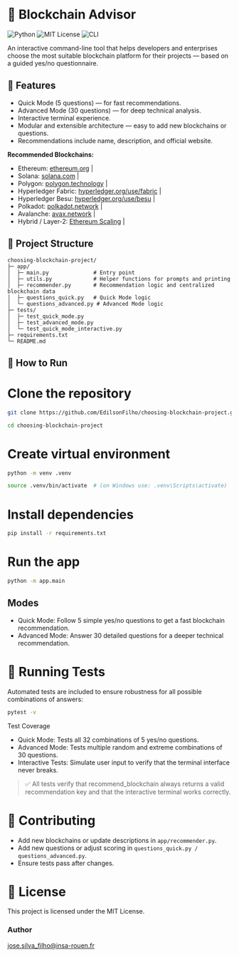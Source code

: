 # 🧭 Blockchain Advisor
![Python](https://img.shields.io/badge/Python-3.10-blue?logo=python&logoColor=white) 
![MIT License](https://img.shields.io/badge/License-MIT-green)
![CLI](https://img.shields.io/badge/CLI-Terminal-orange)

An interactive command-line tool that helps developers and enterprises choose the most suitable blockchain platform for their projects — based on a guided yes/no questionnaire.

## 🚀 Features
- Quick Mode (5 questions) — for fast recommendations.
- Advanced Mode (30 questions) — for deep technical analysis.
- Interactive terminal experience.
- Modular and extensible architecture — easy to add new blockchains or questions.
- Recommendations include name, description, and official website.

**Recommended Blockchains:**  
- Ethereum: [ethereum.org](https://ethereum.org/) |
- Solana: [solana.com](https://solana.com/) |
- Polygon: [polygon.technology](https://polygon.technology/) |
- Hyperledger Fabric: [hyperledger.org/use/fabric](https://www.hyperledger.org/use/fabric) |
- Hyperledger Besu: [hyperledger.org/use/besu](https://www.hyperledger.org/use/besu) |
- Polkadot: [polkadot.network](https://polkadot.network/) |
- Avalanche: [avax.network](https://www.avax.network/) |
- Hybrid / Layer-2: [Ethereum Scaling](https://ethereum.org/en/developers/docs/scaling/) |

## 🧩 Project Structure
```
choosing-blockchain-project/
├─ app/
│  ├─ main.py              # Entry point
│  ├─ utils.py             # Helper functions for prompts and printing
│  ├─ recommender.py       # Recommendation logic and centralized blockchain data
│  ├─ questions_quick.py   # Quick Mode logic
│  └─ questions_advanced.py # Advanced Mode logic
├─ tests/
│  ├─ test_quick_mode.py
│  ├─ test_advanced_mode.py
│  └─ test_quick_mode_interactive.py
├─ requirements.txt
└─ README.md
```

## 🧠 How to Run

# Clone the repository
```sh
git clone https://github.com/EdilsonFilho/choosing-blockchain-project.git
```
```sh
cd choosing-blockchain-project
```

# Create virtual environment
```sh
python -m venv .venv
```
```sh
source .venv/bin/activate  # (on Windows use: .venv\Scripts\activate)
```

# Install dependencies
```sh
pip install -r requirements.txt
```

# Run the app
```sh
python -m app.main
```
## Modes

- Quick Mode: Follow 5 simple yes/no questions to get a fast blockchain recommendation.
- Advanced Mode: Answer 30 detailed questions for a deeper technical recommendation.

# 🧪 Running Tests
Automated tests are included to ensure robustness for all possible combinations of answers:
```sh
pytest -v
``` 
Test Coverage
- Quick Mode: Tests all 32 combinations of 5 yes/no questions.
- Advanced Mode: Tests multiple random and extreme combinations of 30 questions.
- Interactive Tests: Simulate user input to verify that the terminal interface never breaks.

> ✅ All tests verify that recommend_blockchain always returns a valid recommendation key and that the interactive terminal works correctly.

# 🔧 Contributing
- Add new blockchains or update descriptions in `app/recommender.py`.
- Add new questions or adjust scoring in `questions_quick.py / questions_advanced.py`.
- Ensure tests pass after changes.

# 📄 License
This project is licensed under the MIT License.

### Author

jose.silva_filho@insa-rouen.fr
